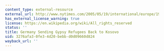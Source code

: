 ```yaml
---
content_type: external-resource
external_url: http://www.nytimes.com/2005/05/19/international/europe/19kosovo.html?pagewanted=all
has_external_license_warning: true
license: https://en.wikipedia.org/wiki/All_rights_reserved
status: ''
title: Germany Sending Gypsy Refugees Back to Kosovo
uid: 3276afa3-0fe3-4d20-bebb-d0d09660d824
wayback_url: ''
---
```

